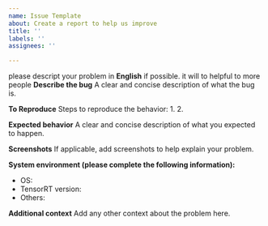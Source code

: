 ```yaml
---
name: Issue Template
about: Create a report to help us improve
title: ''
labels: ''
assignees: ''

---
```


please descript your problem in **English** if possible. it will to helpful to more people
**Describe the bug**
A clear and concise description of what the bug is.

**To Reproduce**
Steps to reproduce the behavior:
1. 
2. 


**Expected behavior**
A clear and concise description of what you expected to happen.

**Screenshots**
If applicable, add screenshots to help explain your problem.

**System environment (please complete the following information):**
 - OS: 
 - TensorRT version: 
 - Others:

**Additional context**
Add any other context about the problem here.
